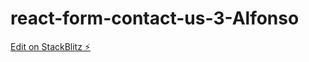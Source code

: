 # react-form-contact-us-3-Alfonso

[Edit on StackBlitz ⚡️](https://stackblitz.com/edit/react-ts-3qfyfv)